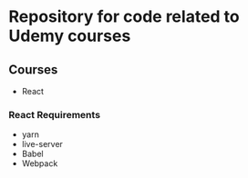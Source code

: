 # Repository for code related to Udemy courses

## Courses

  - React

### React Requirements
  - yarn
  - live-server
  - Babel
  - Webpack
